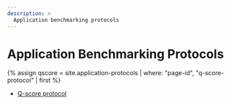 ```yaml
---
description: >
  Application benchmarking protocols
---
```


# Application Benchmarking Protocols
{% assign qscore = site.application-protocols | where: "page-id", "q-score-protocol" | first %}
- <a href="{{ qscore.url | prepend: site.baseurl }}">Q-score protocol</a>